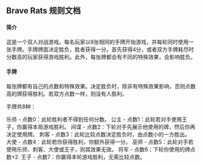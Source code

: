 ## Brave Rats 规则文档

#### 简介

这是一个双人对战游戏。每名玩家以8张相同的手牌开始游戏，并每轮同时使用一张手牌。手牌牌面决定胜负，胜者获得一分。首先获得4分，或者双方手牌耗尽时分数高的玩家获得游戏胜利。此外，每张牌都会有不同的特殊效果，会影响胜负。

#### 手牌

每张牌都有自己的点数和特殊效果。决定胜负时，除非有特殊效果影响，否则点数高的牌获得胜利。若双方点数一样，则没有人胜利。

手牌共8种：

乐师 - 点数0：此轮胜利者不得到任何分数。
公主 - 点数1：此轮若对手使用王子，你赢得本局游戏胜利。
间谍 - 点数2：下轮对手先展示他使用的牌，然后你再决定使用牌。
刺客 - 点数3：此轮比较点数决定胜负时，由点数小的一方胜出。
大使 - 点数4：此轮若你获得胜利，你额外获得一分。
巫师 - 点数5：此轮对手若使用乐师、刺客、大使或王子，则其效果无效。
将军 - 点数6：下轮你使用的牌点数+2.
王子 - 点数7：你赢得本轮游戏胜利，无需比较点数。